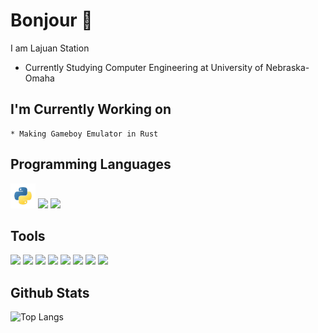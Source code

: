# Bonjour :wave:
I am Lajuan Station
* Currently Studying Computer Engineering at University of Nebraska-Omaha

## I'm Currently Working on

 <!--* Intel 8080 CPU Emulator in C-->
<!-- * Learning Go
    * Tic-Tac-Toe game in Go with GUI and AI -->
    * Making Gameboy Emulator in Rust
<!-- * Learning TypeScript -->

## Programming Languages

<p>
<!-- Python -->
<img src="https://raw.githubusercontent.com/github/explore/80688e429a7d4ef2fca1e82350fe8e3517d3494d/topics/python/python.png" alt="Python" height="40">
<!-- C -->
<img  src="https://cdn.jsdelivr.net/gh/devicons/devicon/icons/c/c-original.svg" height = "40">
<!-- Java -->
<img  src="https://cdn.jsdelivr.net/gh/devicons/devicon/icons/java/java-original.svg" height = "40">
</p>

## Tools
<p>
<!-- Amtel Studio-->
<img src="https://www.it.unlv.edu/sites/default/files/styles/250_width/public/sites/default/files/assets/software/logos/atmel_studio.png?itok=bO_6oTM6" height="40">
<!-- VS Code -->
<img src="https://upload.wikimedia.org/wikipedia/commons/thumb/2/2d/Visual_Studio_Code_1.18_icon.svg/1200px-Visual_Studio_Code_1.18_icon.svg.png" height="40">

<!-- Eclipse -->
<img src="https://cdn.freebiesupply.com/logos/large/2x/eclipse-11-logo-png-transparent.png" height="40">

<!-- Intellij -->
<img src="https://upload.wikimedia.org/wikipedia/commons/thumb/9/9c/IntelliJ_IDEA_Icon.svg/1200px-IntelliJ_IDEA_Icon.svg.png" height="40">

<!-- Arduino -->
<img src="https://upload.wikimedia.org/wikipedia/commons/thumb/8/87/Arduino_Logo.svg/1024px-Arduino_Logo.svg.png" height="40">

<!-- Git -->
<img src="https://git-scm.com/images/logos/downloads/Git-Icon-1788C.png" height="40">

<!-- GitHub-->
<img src="https://upload.wikimedia.org/wikipedia/commons/thumb/9/91/Octicons-mark-github.svg/2048px-Octicons-mark-github.svg.png" height="40">

<!-- Multisim -->
<img src="https://blog.digilentinc.com/wp-content/uploads/2015/01/184_multisim_app_icon_ill-600x594.png" height="40">




</p>


## Github Stats

![Top Langs](https://github-readme-stats.vercel.app/api/top-langs/?username=WuGambinos&theme=github_dark)







<!--
**WuGambinos/WuGambinos** is a ✨ _special_ ✨ repository because its `README.md` (this file) appears on your GitHub profile.

Here are some ideas to get you started:

- 🔭 I’m currently working on ...
- 🌱 I’m currently learning ...
- 👯 I’m looking to collaborate on ...
- 🤔 I’m looking for help with ...
- 💬 Ask me about ...
- 📫 How to reach me: ...
- 😄 Pronouns: ...
- ⚡ Fun fact: ...
-->
